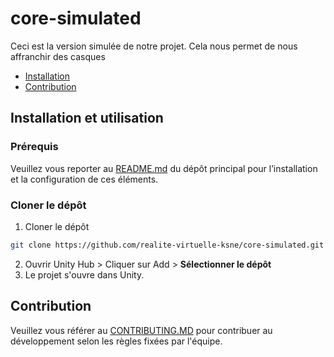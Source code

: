 # core-simulated
Ceci est la version simulée de notre projet. Cela nous permet de nous affranchir des casques

- [Installation](#installation-et-utilisation)
- [Contribution](#contribution)

## Installation et utilisation

### Prérequis

Veuillez vous reporter au [README.md](https://github.com/realite-virtuelle-ksne/core/blob/main/README.md) du dépôt principal pour l’installation et la configuration de ces éléments.

### Cloner le dépôt

1. Cloner le dépôt
```bash
git clone https://github.com/realite-virtuelle-ksne/core-simulated.git
```
2. Ouvrir Unity Hub > Cliquer sur Add > **Sélectionner le dépôt**
3. Le projet s'ouvre dans Unity.


## Contribution

Veuillez vous référer au [CONTRIBUTING.MD](https://github.com/realite-virtuelle-ksne/core/blob/main/CONTRIBUTING.md) pour contribuer au développement selon les règles fixées par l'équipe.
